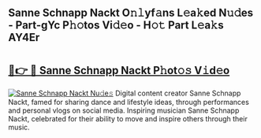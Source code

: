 ## Sanne Schnapp Nackt O𝚗𝚕yf𝚊ns L𝚎a𝚔ed N𝚞𝚍es - Part-gYc P𝚑𝚘tos Vi𝚍𝚎o - H𝚘𝚝 Part L𝚎a𝚔s AY4Er

# <h2><a href="http://kf1fug.oniu.top/?m=Sanne+Schnapp+Nackt">🔗👉 🔴 Sanne Schnapp Nackt P𝚑ot𝚘𝚜 V𝚒d𝚎o</a></h2>

[![Sanne Schnapp Nackt Nu𝚍e𝚜](https://i.imgur.com/0qMVB7G.gif)](http://kf1fug.oniu.top/?m=Sanne+Schnapp+Nackt)
Digital content creator Sanne Schnapp Nackt, famed for sharing dance and lifestyle ideas, through performances and personal vlogs on social media. Inspiring musician Sanne Schnapp Nackt, celebrated for their ability to move and inspire others through their music.  
